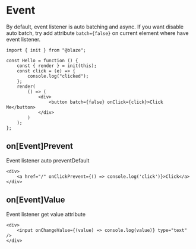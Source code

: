 # Event

By default, event listener is auto batching and async. If you want disable auto batch, try add attribute `batch={false}` on current element where have event listener.

```tsx
import { init } from "@blaze";

const Hello = function () {
    const { render } = init(this);
    const click = (e) => {
        console.log("clicked");
    };
    render(
        () => (
            <div>
                <button batch={false} onClick={click}>Click Me</button>
            </div>
        )
    );
};
```

## on[Event]Prevent

Event listener auto preventDefault

```tsx
<div>
    <a href="/" onClickPrevent={() => console.log('click')}>Click</a>
</div>
```

## on[Event]Value

Event listener get value attribute

```tsx
<div>
    <input onChangeValue={(value) => console.log(value)} type="text" />
</div>
```